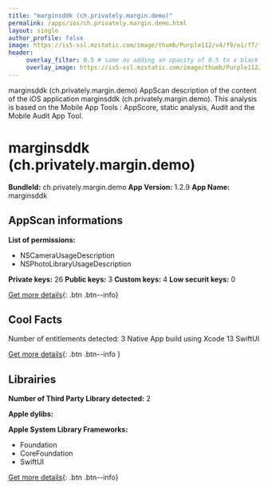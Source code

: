 ```yaml
---
title: "marginsddk (ch.privately.margin.demo)"
permalink: /apps/ios/ch.privately.margin.demo.html
layout: single
author_profile: false
image: https://is5-ssl.mzstatic.com/image/thumb/Purple112/v4/f9/e1/f7/f9e1f7ce-fc98-26f7-dd35-60f0b097b73b/AppIcon-1x_U007emarketing-0-7-0-85-220.png/512x512bb.jpg
header: 
     overlay_filter: 0.5 # same as adding an opacity of 0.5 to a black background
     overlay_image: https://is5-ssl.mzstatic.com/image/thumb/Purple112/v4/f9/e1/f7/f9e1f7ce-fc98-26f7-dd35-60f0b097b73b/AppIcon-1x_U007emarketing-0-7-0-85-220.png/512x512bb.jpg
---
```

marginsddk (ch.privately.margin.demo) AppScan description of the content of the iOS application marginsddk (ch.privately.margin.demo). This analysis is based on the Mobile App Tools : AppScore, static analysis, Audit and the Mobile Audit App Tool.

# marginsddk (ch.privately.margin.demo)

**BundleId:** ch.privately.margin.demo
**App Version:** 1.2.9
**App Name:** marginsddk


## AppScan informations 

**List of permissions:** 
- NSCameraUsageDescription
- NSPhotoLibraryUsageDescription
  
  
**Private keys:** 26
**Public keys:** 3
**Custom keys:** 4
**Low securit keys:** 0
  
[Get more details](/pricing.html){: .btn .btn--info}

## Cool Facts

Number of entitlements detected: 3
Native App
build using Xcode 13
SwiftUI
  
[Get more details](/pricing.html){: .btn .btn--info }

## Librairies 
**Number of Third Party Library detected:** 2


**Apple dylibs:**


**Apple System Library Frameworks:**
- Foundation
- CoreFoundation
- SwiftUI


  
[Get more details](/pricing.html){: .btn .btn--info}

